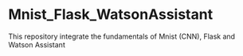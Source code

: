 # Mnist_Flask_WatsonAssistant
This repository integrate the fundamentals of Mnist (CNN), Flask and Watson Assistant
